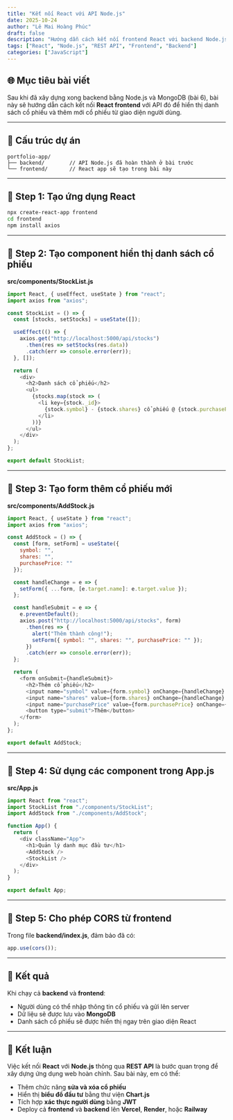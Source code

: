 ```yaml
---
title: "Kết nối React với API Node.js"
date: 2025-10-24
author: "Lê Mai Hoàng Phúc"
draft: false 
description: "Hướng dẫn cách kết nối frontend React với backend Node.js thông qua REST API để hiển thị dữ liệu cổ phiếu."
tags: ["React", "Node.js", "REST API", "Frontend", "Backend"]
categories: ["JavaScript"]
---
```


## 🌐 Mục tiêu bài viết

Sau khi đã xây dựng xong backend bằng Node.js và MongoDB (bài 6), bài này sẽ hướng dẫn cách kết nối **React frontend** với API đó để hiển thị danh sách cổ phiếu và thêm mới cổ phiếu từ giao diện người dùng.

---

## 🧩 Cấu trúc dự án
```
portfolio-app/
├── backend/        // API Node.js đã hoàn thành ở bài trước
└── frontend/       // React app sẽ tạo trong bài này
```

---

## 📝 Step 1: Tạo ứng dụng React
```bash
npx create-react-app frontend
cd frontend
npm install axios
```

---

## 📝 Step 2: Tạo component hiển thị danh sách cổ phiếu
**src/components/StockList.js**
```javascript
import React, { useEffect, useState } from "react";
import axios from "axios";

const StockList = () => {
  const [stocks, setStocks] = useState([]);

  useEffect(() => {
    axios.get("http://localhost:5000/api/stocks")
      .then(res => setStocks(res.data))
      .catch(err => console.error(err));
  }, []);

  return (
    <div>
      <h2>Danh sách cổ phiếu</h2>
      <ul>
        {stocks.map(stock => (
          <li key={stock._id}>
            {stock.symbol} - {stock.shares} cổ phiếu @ {stock.purchasePrice}$
          </li>
        ))}
      </ul>
    </div>
  );
};

export default StockList;
```

---

## 📝 Step 3: Tạo form thêm cổ phiếu mới
**src/components/AddStock.js**
```javascript
import React, { useState } from "react";
import axios from "axios";

const AddStock = () => {
  const [form, setForm] = useState({
    symbol: "",
    shares: "",
    purchasePrice: ""
  });

  const handleChange = e => {
    setForm({ ...form, [e.target.name]: e.target.value });
  };

  const handleSubmit = e => {
    e.preventDefault();
    axios.post("http://localhost:5000/api/stocks", form)
      .then(res => {
        alert("Thêm thành công!");
        setForm({ symbol: "", shares: "", purchasePrice: "" });
      })
      .catch(err => console.error(err));
  };

  return (
    <form onSubmit={handleSubmit}>
      <h2>Thêm cổ phiếu</h2>
      <input name="symbol" value={form.symbol} onChange={handleChange} placeholder="Mã cổ phiếu" />
      <input name="shares" value={form.shares} onChange={handleChange} placeholder="Số lượng" />
      <input name="purchasePrice" value={form.purchasePrice} onChange={handleChange} placeholder="Giá mua" />
      <button type="submit">Thêm</button>
    </form>
  );
};

export default AddStock;
```

---

## 📝 Step 4: Sử dụng các component trong App.js
**src/App.js**
```javascript
import React from "react";
import StockList from "./components/StockList";
import AddStock from "./components/AddStock";

function App() {
  return (
    <div className="App">
      <h1>Quản lý danh mục đầu tư</h1>
      <AddStock />
      <StockList />
    </div>
  );
}

export default App;
```

---

## 📝 Step 5: Cho phép CORS từ frontend
Trong file **backend/index.js**, đảm bảo đã có:
```javascript
app.use(cors());
```

---

## 🚀 Kết quả
Khi chạy cả **backend** và **frontend**:
- Người dùng có thể nhập thông tin cổ phiếu và gửi lên server  
- Dữ liệu sẽ được lưu vào **MongoDB**  
- Danh sách cổ phiếu sẽ được hiển thị ngay trên giao diện React  

---

## 📌 Kết luận
Việc kết nối **React** với **Node.js** thông qua **REST API** là bước quan trọng để xây dựng ứng dụng web hoàn chỉnh. Sau bài này, em có thể:
- Thêm chức năng **sửa và xóa cổ phiếu**  
- Hiển thị **biểu đồ đầu tư** bằng thư viện **Chart.js**  
- Tích hợp **xác thực người dùng** bằng **JWT**  
- Deploy cả **frontend** và **backend** lên **Vercel**, **Render**, hoặc **Railway**
